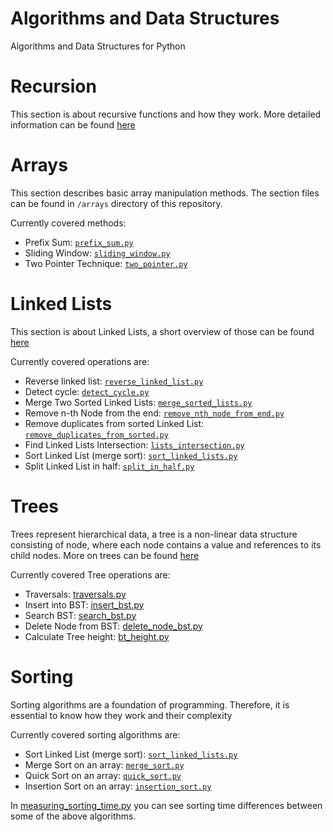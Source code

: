 # Algorithms and Data Structures
Algorithms and Data Structures for Python

# Recursion

This section is about recursive functions and how they work. More detailed information can be found [here](/algorithms/recursion/README.md)

# Arrays

This section describes basic array manipulation methods.
The section files can be found in `/arrays` directory of this repository.

Currently covered methods:
* Prefix Sum: [`prefix_sum.py`](/algorithms/arrays/prefix_sum.py)
* Sliding Window: [`sliding_window.py`](/algorithms/arrays/sliding_window.py)
* Two Pointer Technique: [`two_pointer.py`](/algorithms/arrays/two_pointer.py)

# Linked Lists

This section is about Linked Lists, a short overview of those can be found [here](/algorithms/linked_lists/README.md)

Currently covered operations are:
* Reverse linked list: [`reverse_linked_list.py`](/algorithms/linked_lists/reverse_linked_list.py)
* Detect cycle: [`detect_cycle.py`](/algorithms/linked_lists/detect_cycle.py)
* Merge Two Sorted Linked Lists: [`merge_sorted_lists.py`](/algorithms/linked_lists/merge_sorted_lists.py)
* Remove n-th Node from the end: [`remove_nth_node_from_end.py`](/algorithms/linked_lists/remove_nth_node_from_end.py)
* Remove duplicates from sorted Linked List: [`remove_duplicates_from_sorted.py`](/algorithms/linked_lists/remove_duplicates_from_sorted.py)
* Find Linked Lists Intersection: [`lists_intersection.py`](/algorithms/linked_lists/lists_intersection.py)
* Sort Linked List (merge sort): [`sort_linked_lists.py`](/algorithms/linked_lists/sort_linked_lists.py)
* Split Linked List in half: [`split_in_half.py`](/algorithms/linked_lists/split_in_half.py)

# Trees

Trees represent hierarchical data, a tree is a non-linear data structure consisting of node, where each node contains a value and references to its child nodes. More on trees can be found [here](/algorithms/trees/README.md)

Currently covered Tree operations are:
* Traversals: [traversals.py](/algorithms/trees/bt_traversals.py)
* Insert into BST: [insert_bst.py](/algorithms/trees/bst_insert.py)
* Search BST: [search_bst.py](/algorithms/search/search_bst.py)
* Delete Node from BST: [delete_node_bst.py](/algorithms/trees/bst_delete_node.py)
* Calculate Tree height: [bt_height.py](/algorithms/trees/bt_height.py)

# Sorting

Sorting algorithms are a foundation of programming. Therefore, it is essential to know how they work and their complexity

Currently covered sorting algorithms are:
* Sort Linked List (merge sort): [`sort_linked_lists.py`](/algorithms/linked_lists/sort_linked_lists.py)
* Merge Sort on an array: [`merge_sort.py`](/algorithms/sorting/merge_sort.py)
* Quick Sort on an array: [`quick_sort.py`](/algorithms/sorting/quick_sort.py)
* Insertion Sort on an array: [`insertion_sort.py`](/algorithms/sorting/insertion_sort.py)

In [measuring_sorting_time.py](/examples/sorting/measuring_sorting_time.py) you can see sorting time differences between some of the above algorithms.